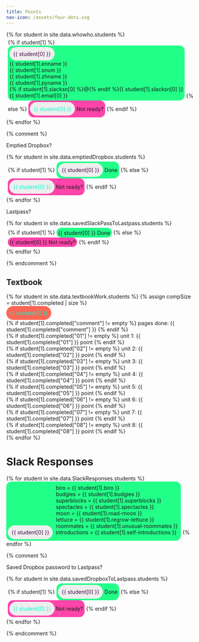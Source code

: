```yaml
---
title: Points
nav-icon: /assets/four-dots.svg
---
```


<style>
  .student-tasks-grid span {
    display: inline-block;
    border-radius: 1em;
    padding: 0.3em; }
  .student-tasks-grid span.done {
    background-color: #2F8; }
  .student-tasks-grid span.done .number {
    background-color: #EEE; }
  .student-tasks-grid span.yet-to-do {
    background-color: #F4A; }
  .student-tasks-grid span.yet-to-do .number {
    background-color: #EEE; }
  .student-tasks-grid .number {
    border-radius: 10em;
    padding: 0.7em;
    display: inline-block; }
  .student-tasks-grid .done .number {
    color: #404 ;
    background-color: #fbf; }
  .student-tasks-grid .yet-to-do .number {
    color: #0FC ;
    background-color: #F65; }
</style>

<div class="student-tasks-grid" style="display:flex-wrap;">
{% for student in site.data.whowho.students %}
  <span>
  {% if student[1] %}
    <span class="done">
      <span class="number">
      {{ student[0] }}
      </span>
      <div>
      <div> {{ student[1].enname }} </div>
      <div> {{ student[1].snum }} </div>
      <div> {{ student[1].zhname }} </div>
      <div> {{ student[1].pyname }} </div>
      <div> {% if student[1].slacksn[0] %}@{% endif %}{{ student[1].slacksn[0] }} </div>
      <div> {{ student[1].email[0] }} </div>
      </div>
    </span>
  {% else %}
    <span class="yet-to-do">
      <span class="number">
      {{ student[0] }}
      </span>
      Not ready?
    </span>
  {% endif %}
  </span>
{% endfor %}
</div>

{% comment %}

Emptied Dropbox?

<div class="student-tasks-grid" style="display:flex-wrap;">
{% for student in site.data.emptiedDropbox.students %}
  <span>
  {% if student[1] %}
    <span class="done">
      <span class="number">
      {{ student[0] }}
      </span>
      Done
    </span>
  {% else %}
    <span class="yet-to-do">
      <span class="number">
      {{ student[0] }}
      </span>
      Not ready?
    </span>
  {% endif %}
  </span>
{% endfor %}
</div>


Lastpass?

<div class="student-tasks-grid" style="display:flex-wrap;">
{% for student in site.data.savedSlackPassToLastpass.students %}
  <span>
  {% if student[1] %}
    <span class="done">
      {{ student[0] }}
      Done
    </span>
  {% else %}
    <span class="yet-to-do">
      {{ student[0] }}
      Not ready?
    </span>
  {% endif %}
  </span>
{% endfor %}
</div>


{% endcomment %}

## Textbook

<div class="student-tasks-grid" style="display:flex-wrap;">
  {% for student in site.data.textbookWork.students %}
    {% assign compSize = student[1].completed | size %}
    <div class="
    {% if compSize > 1 %}
      done
      {% else %}
        yet-to-do
    {% endif %}
    ">
      <div class="number">
      {{ student[0] }}
      </div>
      <div>
      {% if student[1].completed["comment"] != empty %}
        pages done:
        {{ student[1].completed["comment"] }}
      {% endif %}
      </div>
      <div>
      {% if student[1].completed["01"] != empty %}
        unit 1:
        {{ student[1].completed["01"] }} point
      {% endif %}
      </div>
      <div>
      {% if student[1].completed["02"] != empty %}
        unit 2:
        {{ student[1].completed["02"] }} point
      {% endif %}
      </div>
      <div>
      {% if student[1].completed["03"] != empty %}
        unit 3:
        {{ student[1].completed["03"] }} point
      {% endif %}
      </div>
      <div>
      {% if student[1].completed["04"] != empty %}
        unit 4:
        {{ student[1].completed["04"] }} point
      {% endif %}
      </div>
      <div>
      {% if student[1].completed["05"] != empty %}
        unit 5:
        {{ student[1].completed["05"] }} point
      {% endif %}
      </div>
      <div>
      {% if student[1].completed["06"] != empty %}
        unit 6:
        {{ student[1].completed["06"] }} point
      {% endif %}
      </div>
      <div>
      {% if student[1].completed["07"] != empty %}
        unit 7:
        {{ student[1].completed["07"] }} point
      {% endif %}
      </div>
      <div>
      {% if student[1].completed["08"] != empty %}
        unit 8:
        {{ student[1].completed["08"] }} point
      {% endif %}
      </div>
    </div>
  {% endfor %}
</div>

# Slack Responses

<div class="student-tasks-grid" style="display:flex-wrap;">
  {% for student in site.data.SlackResponses.students %}
  <span class="done">
    <span class="number">
      {{ student[0] }}
    </span>
    <span class="done">
      <div> biro = {{ student[1].biro }} </div>
      <div> budgies = {{ student[1].budgies }} </div>
      <div> superblocks = {{ student[1].superblocks }} </div>
      <div> spectacles = {{ student[1].spectacles }} </div>
      <div> moon = {{ student[1].road-moon }} </div>
      <div> lettuce = {{ student[1].regrow-lettuce }} </div>
      <div> roommates = {{ student[1].unusual-roommates }} </div>
      <div> introductions = {{ student[1].self-introductions }} </div>
    </span>
  </span>
  {% endfor %}
</div>


{% comment %}

Saved Dropbox password to Lastpass?

<div class="student-tasks-grid" style="display:flex-wrap;">
{% for student in site.data.savedDropboxToLastpass.students %}
  <span>
  {% if student[1] %}
    <span class="done">
      <span class="number">
      {{ student[0] }}
      </span>
      Done
    </span>
  {% else %}
    <span class="yet-to-do">
      <span class="number">
      {{ student[0] }}
      </span>
      Not ready?
    </span>
  {% endif %}
  </span>
{% endfor %}
</div>

{% endcomment %}

